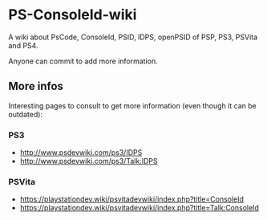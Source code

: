 # PS-ConsoleId-wiki
A wiki about PsCode, ConsoleId, PSID, IDPS, openPSID of PSP, PS3, PSVita and PS4.

Anyone can commit to add more information.

## More infos

Interesting pages to consult to get more information (even though it can be outdated):

### PS3
* http://www.psdevwiki.com/ps3/IDPS
* http://www.psdevwiki.com/ps3/Talk:IDPS

### PSVita
* https://playstationdev.wiki/psvitadevwiki/index.php?title=ConsoleId
* https://playstationdev.wiki/psvitadevwiki/index.php?title=Talk:ConsoleId

